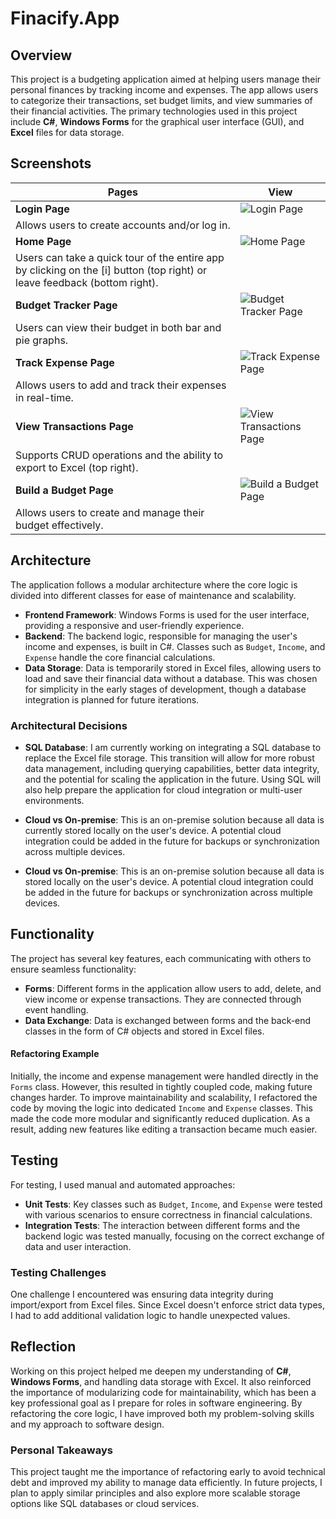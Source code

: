 # Finacify.App

## Overview
This project is a budgeting application aimed at helping users manage their personal finances by tracking income and expenses. The app allows users to categorize their transactions, set budget limits, and view summaries of their financial activities. The primary technologies used in this project include **C#**, **Windows Forms** for the graphical user interface (GUI), and **Excel** files for data storage.


## Screenshots

| Pages                    | View |
|--------------------------|------------|
| **Login Page**            | ![Login Page](https://github.com/user-attachments/assets/edd1da52-cc79-4114-b1c4-f289024cb787)  
Allows users to create accounts and/or log in. |
| **Home Page**             | ![Home Page](https://github.com/user-attachments/assets/4a25b7d3-e0a5-4009-b713-c50538e2f98d)  
Users can take a quick tour of the entire app by clicking on the [i] button (top right) or leave feedback (bottom right). |
| **Budget Tracker Page**   | ![Budget Tracker Page](https://github.com/user-attachments/assets/553cca5a-e2da-466a-983b-6e14e9448bed)  
Users can view their budget in both bar and pie graphs. |
| **Track Expense Page**    | ![Track Expense Page](https://github.com/user-attachments/assets/df5b413b-9c2e-4c3f-a144-04da19916dea)  
Allows users to add and track their expenses in real-time. |
| **View Transactions Page** | ![View Transactions Page](https://github.com/user-attachments/assets/cf225d51-5a4e-4a5e-9bec-9963a080da81)  
Supports CRUD operations and the ability to export to Excel (top right). |
| **Build a Budget Page**   | ![Build a Budget Page](https://github.com/user-attachments/assets/60491b5c-ed4b-4af0-858c-4f02019ba830)  
Allows users to create and manage their budget effectively. |




## Architecture
The application follows a modular architecture where the core logic is divided into different classes for ease of maintenance and scalability.

- **Frontend Framework**: Windows Forms is used for the user interface, providing a responsive and user-friendly experience.
- **Backend**: The backend logic, responsible for managing the user's income and expenses, is built in C#. Classes such as `Budget`, `Income`, and `Expense` handle the core financial calculations.
- **Data Storage**: Data is temporarily stored in Excel files, allowing users to load and save their financial data without a database. This was chosen for simplicity in the early stages of development, though a database integration is planned for future iterations.

### Architectural Decisions
- **SQL Database**: I am currently working on integrating a SQL database to replace the Excel file storage. This transition will allow for more robust data management, including querying capabilities, better data integrity, and the potential for scaling the application in the future. Using SQL will also help prepare the application for cloud integration or multi-user environments.
- **Cloud vs On-premise**: This is an on-premise solution because all data is currently stored locally on the user's device. A potential cloud integration could be added in the future for backups or synchronization across multiple devices.

- **Cloud vs On-premise**: This is an on-premise solution because all data is stored locally on the user's device. A potential cloud integration could be added in the future for backups or synchronization across multiple devices.

## Functionality
The project has several key features, each communicating with others to ensure seamless functionality:
- **Forms**: Different forms in the application allow users to add, delete, and view income or expense transactions. They are connected through event handling.
- **Data Exchange**: Data is exchanged between forms and the back-end classes in the form of C# objects and stored in Excel files.
  
#### Refactoring Example
Initially, the income and expense management were handled directly in the `Forms` class. However, this resulted in tightly coupled code, making future changes harder. To improve maintainability and scalability, I refactored the code by moving the logic into dedicated `Income` and `Expense` classes. This made the code more modular and significantly reduced duplication. As a result, adding new features like editing a transaction became much easier.

## Testing
For testing, I used manual and automated approaches:
- **Unit Tests**: Key classes such as `Budget`, `Income`, and `Expense` were tested with various scenarios to ensure correctness in financial calculations.
- **Integration Tests**: The interaction between different forms and the backend logic was tested manually, focusing on the correct exchange of data and user interaction.
  
### Testing Challenges
One challenge I encountered was ensuring data integrity during import/export from Excel files. Since Excel doesn't enforce strict data types, I had to add additional validation logic to handle unexpected values.

## Reflection
Working on this project helped me deepen my understanding of **C#**, **Windows Forms**, and handling data storage with Excel. It also reinforced the importance of modularizing code for maintainability, which has been a key professional goal as I prepare for roles in software engineering. By refactoring the core logic, I have improved both my problem-solving skills and my approach to software design.

### Personal Takeaways
This project taught me the importance of refactoring early to avoid technical debt and improved my ability to manage data efficiently. In future projects, I plan to apply similar principles and also explore more scalable storage options like SQL databases or cloud services.
